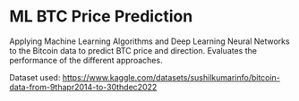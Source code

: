 # ML BTC Price Prediction
Applying Machine Learning Algorithms and Deep Learning Neural Networks to the Bitcoin data to predict BTC price and direction. Evaluates the performance of the different approaches. 

Dataset used: https://www.kaggle.com/datasets/sushilkumarinfo/bitcoin-data-from-9thapr2014-to-30thdec2022
